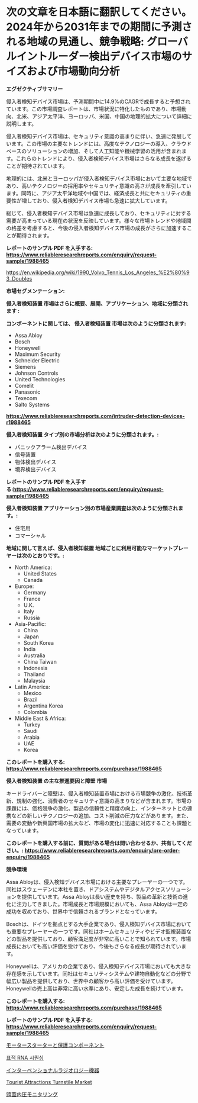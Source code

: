 <p><h1>次の文章を日本語に翻訳してください。2024年から2031年までの期間に予測される地域の見通し、競争戦略: グローバルイントルーダー検出デバイス市場のサイズおよび市場動向分析</h1></p><p><strong>エグゼクティブサマリー</strong></p>
<p><p>侵入者検知デバイス市場は、予測期間中に14.9%のCAGRで成長すると予想されています。この市場調査レポートは、市場状況に特化したものであり、市場動向、北米、アジア太平洋、ヨーロッパ、米国、中国の地理的拡大について詳細に説明します。</p><p>侵入者検知デバイス市場は、セキュリティ意識の高まりに伴い、急速に発展しています。この市場の主要なトレンドには、高度なテクノロジーの導入、クラウドベースのソリューションの増加、そして人工知能や機械学習の活用が含まれます。これらのトレンドにより、侵入者検知デバイス市場はさらなる成長を遂げることが期待されています。</p><p>地理的には、北米とヨーロッパが侵入者検知デバイス市場において主要な地域であり、高いテクノロジーの採用率やセキュリティ意識の高さが成長を牽引しています。同時に、アジア太平洋地域や中国では、経済成長と共にセキュリティの重要性が増しており、侵入者検知デバイス市場も急速に拡大しています。</p><p>総じて、侵入者検知デバイス市場は急速に成長しており、セキュリティに対する需要が高まっている現在の状況を反映しています。様々な市場トレンドや地域間の格差を考慮すると、今後の侵入者検知デバイス市場の成長がさらに加速することが期待されます。</p></p>
<p><strong>レポートのサンプル PDF を入手する: <a href="https://www.reliableresearchreports.com/enquiry/request-sample/1988465">https://www.reliableresearchreports.com/enquiry/request-sample/1988465</a></strong></p>
<p><a href="https://en.wikipedia.org/wiki/1990_Volvo_Tennis_Los_Angeles_%E2%80%93_Doubles">https://en.wikipedia.org/wiki/1990_Volvo_Tennis_Los_Angeles_%E2%80%93_Doubles</a></p>
<p><strong>市場セグメンテーション:</strong></p>
<p><strong> 侵入者検知装置 市場はさらに概要、展開、アプリケーション、地域に分類されます :</strong></p>
<p><strong>コンポーネントに関しては、 侵入者検知装置 市場は次のように分類されます:</strong></p>
<p><ul><li>Assa Abloy</li><li>Bosch</li><li>Honeywell</li><li>Maximum Security</li><li>Schneider Electric</li><li>Siemens</li><li>Johnson Controls</li><li>United Technologies</li><li>Comelit</li><li>Panasonic</li><li>Texecom</li><li>Salto Systems</li></ul></p>
<p><strong><a href="https://www.reliableresearchreports.com/intruder-detection-devices-r1988465">https://www.reliableresearchreports.com/intruder-detection-devices-r1988465</a></strong></p>
<p><strong> 侵入者検知装置 タイプ別の市場分析は次のように分類されます。:</strong></p>
<p><ul><li>パニックアラーム検出デバイス</li><li>信号装置</li><li>物体検出デバイス</li><li>境界検出デバイス</li></ul></p>
<p><strong>レポートのサンプル PDF を入手する:<a href="https://www.reliableresearchreports.com/enquiry/request-sample/1988465">https://www.reliableresearchreports.com/enquiry/request-sample/1988465</a></strong></p>
<p><strong> 侵入者検知装置 アプリケーション別の市場産業調査は次のように分類されます。:</strong></p>
<p><ul><li>住宅用</li><li>コマーシャル</li></ul></p>
<p><strong>地域に関して言えば、侵入者検知装置 地域ごとに利用可能なマーケットプレーヤーは次のとおりです。:</strong></p>
<p><ul>
    <li>
        North America:
        <ul>
            <li>United States</li>
            <li>Canada</li>
        </ul>
    </li>
    <li>
        Europe:
        <ul>
            <li>Germany</li>
            <li>France</li>
            <li>U.K.</li>
            <li>Italy</li>
            <li>Russia</li>
        </ul>
    </li>
    <li>
        Asia-Pacific:
        <ul>
            <li>China</li>
            <li>Japan</li>
            <li>South Korea</li>
            <li>India</li>
            <li>Australia</li>
            <li>China Taiwan</li>
            <li>Indonesia</li>
            <li>Thailand</li>
            <li>Malaysia</li>
        </ul>
    </li>
    <li>
        Latin America:
        <ul>
            <li>Mexico</li>
            <li>Brazil</li>
            <li>Argentina Korea</li>
            <li>Colombia</li>
        </ul>
    </li>
    <li>
        Middle East & Africa:
        <ul>
            <li>Turkey</li>
            <li>Saudi</li>
            <li>Arabia</li>
            <li>UAE</li>
            <li>Korea</li>
        </ul>
    </li>
    </ul></p>
<p><strong>このレポートを購入する: <a href="https://www.reliableresearchreports.com/purchase/1988465">https://www.reliableresearchreports.com/purchase/1988465</a></strong></p>
<p><strong>侵入者検知装置 の主な推進要因と障壁 市場</strong></p>
<p><p>キードライバーと障壁は、侵入者検知装置市場における市場競争の激化、技術革新、規制の強化、消費者のセキュリティ意識の高まりなどが含まれます。市場の課題には、価格競争の激化、製品の信頼性と精度の向上、インターネットとの連携などの新しいテクノロジーの追加、コスト削減の圧力などがあります。また、需要の変動や新興国市場の拡大など、市場の変化に迅速に対応することも課題となっています。</p></p>
<p><strong>このレポートを購入する前に、質問がある場合は問い合わせるか、共有してください。: <a href="https://www.reliableresearchreports.com/enquiry/pre-order-enquiry/1988465">https://www.reliableresearchreports.com/enquiry/pre-order-enquiry/1988465</a></strong></p>
<p><strong>競争環境</strong></p>
<p><p>Assa Abloyは、侵入検知デバイス市場における主要なプレーヤーの一つです。同社はスウェーデンに本社を置き、ドアシステムやデジタルアクセスソリューションを提供しています。Assa Abloyは長い歴史を持ち、製品の革新と技術の進化に注力してきました。市場成長と市場規模においても、Assa Abloyは一定の成功を収めており、世界中で信頼されるブランドとなっています。</p><p>Boschは、ドイツを拠点とする大手企業であり、侵入検知デバイス市場においても重要なプレーヤーの一つです。同社はホームセキュリティやビデオ監視装置などの製品を提供しており、顧客満足度が非常に高いことで知られています。市場成長においても高い評価を受けており、今後もさらなる成長が期待されています。</p><p>Honeywellは、アメリカの企業であり、侵入検知デバイス市場においても大きな存在感を示しています。同社はセキュリティシステムや建物自動化などの分野で幅広い製品を提供しており、世界中の顧客から高い評価を受けています。Honeywellの売上高は非常に高い水準にあり、安定した成長を続けています。</p></p>
<p><strong>このレポートを購入する: <a href="https://www.reliableresearchreports.com/purchase/1988465">https://www.reliableresearchreports.com/purchase/1988465</a></strong></p>
<p><strong>レポートのサンプル PDF を入手する: <a href="https://www.reliableresearchreports.com/enquiry/request-sample/1988465">https://www.reliableresearchreports.com/enquiry/request-sample/1988465</a></strong><strong></strong></p>
<p><p><a href="https://medium.com/@gregoriookeefe2023/%E3%82%B0%E3%83%AD%E3%83%BC%E3%83%90%E3%83%AB-%E3%83%A2%E3%83%BC%E3%82%BF%E3%83%BC%E3%82%B9%E3%82%BF%E3%83%BC%E3%82%BF%E3%83%BC%E3%81%A8%E4%BF%9D%E8%AD%B7%E9%83%A8%E5%93%81%E3%81%AE%E5%B8%82%E5%A0%B4%E7%8A%B6%E6%B3%81-2024%E5%B9%B4-2031%E5%B9%B4-%E3%81%8A%E3%82%88%E3%81%B3%E5%9C%B0%E5%9F%9F-%E8%A3%BD%E5%93%81-%E3%81%8A%E3%82%88%E3%81%B3%E3%82%A8%E3%83%B3%E3%83%89%E3%83%A6%E3%83%BC%E3%82%B9%E3%81%AB%E3%82%88%E3%82%8B%E4%BA%88%E6%B8%AC-a0e4ef5596d0">モータースターターと保護コンポーネント</a></p><p><a href="https://github.com/shampaakter36/Market-Research-Report-List-2/blob/main/286091765365.md">표적 RNA 시퀀싱</a></p><p><a href="https://github.com/schmahlson/Market-Research-Report-List-3/blob/main/657476351193.md">インターベンショナルラジオロジー機器</a></p><p><a href="https://issuu.com/reportprime-2/docs/tourist-attractions-turnstile-market-size-2030.ppt">Tourist Attractions Turnstile Market</a></p><p><a href="https://github.com/TerrellConn/Market-Research-Report-List-3/blob/main/862603851194.md">頭蓋内圧モニタリング</a></p></p>